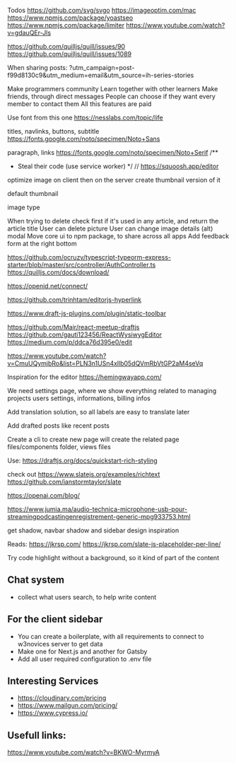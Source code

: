 Todos
https://github.com/svg/svgo
https://imageoptim.com/mac
https://www.npmjs.com/package/yoastseo
https://www.npmjs.com/package/limiter
https://www.youtube.com/watch?v=gdauQEr-Jls

https://github.com/quilljs/quill/issues/90
https://github.com/quilljs/quill/issues/1089

When sharing posts:
?utm_campaign=post-f99d8130c9&utm_medium=email&utm_source=ih-series-stories

Make programmers community
Learn together with other learners
Make friends, through direct messages
People can choose if they want every member to contact them
All this features are paid

Use font from this one
https://nesslabs.com/topic/life

titles, navlinks, buttons, subtitle
https://fonts.google.com/noto/specimen/Noto+Sans

paragraph, links
https://fonts.google.com/noto/specimen/Noto+Serif
/\*\*

- Steal their code (use service worker)
  \*/
  // https://squoosh.app/editor

optimize image on client then on the server create thumbnail version of it

default
thumbnail

image type

When trying to delete check first if it's used in any article, and return the article title
User can delete picture
User can change image details (alt) modal
Move core ui to npm package, to share across all apps
Add feedback form at the right bottom

https://github.com/ocruzv/typescript-typeorm-express-starter/blob/master/src/controller/AuthController.ts
https://quilljs.com/docs/download/

https://openid.net/connect/

https://github.com/trinhtam/editorjs-hyperlink

https://www.draft-js-plugins.com/plugin/static-toolbar

https://github.com/Mair/react-meetup-draftjs
https://github.com/gauti123456/ReactWysiwygEditor
https://medium.com/p/ddca76d395e0/edit

https://www.youtube.com/watch?v=CmuUQymjbRo&list=PLN3n1USn4xllb05dQVmRbVtGP2aM4seVq

Inspiration for the editor
https://hemingwayapp.com/

We need settings page, where we show everything related to managing projects
users settings, informations, billing infos

Add translation solution, so all labels are easy to translate later

Add drafted posts like recent posts

Create a cli to create new page
will create the related page files/components folder, views files

Use: https://draftjs.org/docs/quickstart-rich-styling

check out
https://www.slatejs.org/examples/richtext
https://github.com/ianstormtaylor/slate

https://openai.com/blog/

https://www.jumia.ma/audio-technica-microphone-usb-pour-streamingpodcastingenregistrement-generic-mpg933753.html

get shadow, navbar shadow
and sidebar design inspiration

Reads:
https://jkrsp.com/
https://jkrsp.com/slate-js-placeholder-per-line/

Try code highlight without a background, so it kind of part of the content

## Chat system

- collect what users search, to help write content

## For the client sidebar

- You can create a boilerplate, with all requirements to connect to w3novices server to get data
- Make one for Next.js and another for Gatsby
- Add all user required configuration to .env file

## Interesting Services

- https://cloudinary.com/pricing
- https://www.mailgun.com/pricing/
- https://www.cypress.io/

## Usefull links:

https://www.youtube.com/watch?v=BKWO-MyrmyA
